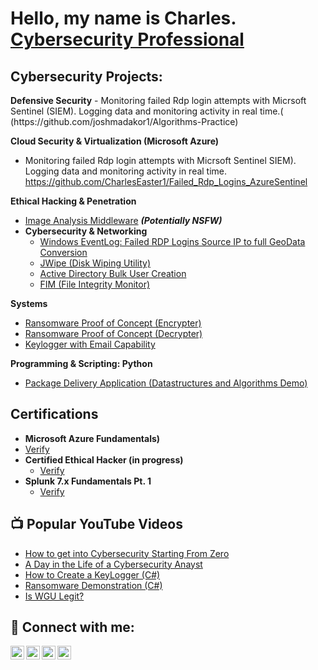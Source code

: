 <h1>Hello, my name is Charles.  <br/><a href="https://github.com/CharlesEaster1"></a><a href="linkedin.com/in/charlesmeaster">Cybersecurity Professional</a>

<h2>Cybersecurity Projects:</h2>
<b>Defensive Security</b>
  - Monitoring failed Rdp login attempts with Micrsoft Sentinel (SIEM). Logging data and monitoring activity in real time.(          (https://github.com/joshmadakor1/Algorithms-Practice)
  
<b>Cloud Security & Virtualization (Microsoft Azure)</b>
  - Monitoring failed Rdp login attempts with Micrsoft Sentinel SIEM). Logging data and monitoring activity in real time.
  https://github.com/CharlesEaster1/Failed_Rdp_Logins_AzureSentinel
  
<b>Ethical Hacking & Penetration</b>
  - [Image Analysis Middleware](https://github.com/joshmadakor1/4chan-Image-Analysis-Middleware-C964) <b><i>(Potentially NSFW)</b></i>
- <b>Cybersecurity & Networking</b>
  - [Windows EventLog: Failed RDP Logins Source IP to full GeoData Conversion](https://github.com/joshmadakor1/Sentinel-Lab)
  - [JWipe (Disk Wiping Utility)](https://github.com/joshmadakor1/Jwipe.PowerShell)
  - [Active Directory Bulk User Creation](https://github.com/joshmadakor1/AD_PS)
  - [FIM (File Integrity Monitor)](https://github.com/joshmadakor1/PowerShell-Integrity-FIM)
  
<b>Systems</b>
  - [Ransomware Proof of Concept (Encrypter)](https://github.com/joshmadakor1/EncrypterPOC)
  - [Ransomware Proof of Concept (Decrypter)](https://github.com/joshmadakor1/DecrypterPOC)
  - [Keylogger with Email Capability](https://github.com/joshmadakor1/Key-Logger-With-Email)
  
<b>Programming & Scripting: Python</b>
  - [Package Delivery Application (Datastructures and Algorithms Demo)](https://github.com/joshmadakor1/Package-Delivery-Pathfinding-Algorithm)
  
<h2>Certifications</h2>
  
  - <b>Microsoft Azure Fundamentals)</b>
  - [Verify](https://github.com/joshmadakor1/Algorithms-Practice)
- <b>Certified Ethical Hacker (in progress)</b>
  - [Verify](https://education.splunk.com/award/completion/22830d48-5c61-3e69-829c-12a33c67a5c9/view-ext)
- <b>Splunk 7.x Fundamentals Pt. 1</b>
  - [Verify](https://education.splunk.com/award/completion/22830d48-5c61-3e69-829c-12a33c67a5c9/view-ext)
<h2>📺 Popular YouTube Videos</h2>

- [How to get into Cybersecurity Starting From Zero](https://www.youtube.com/watch?v=a83ASGn_V_s)
- [A Day in the Life of a Cybersecurity Anayst](https://www.youtube.com/watch?v=uHy3oM7NnoU)
- [How to Create a KeyLogger (C#)](https://www.youtube.com/watch?v=N-L9hklSlNk)
- [Ransomware Demonstration (C#)](https://www.youtube.com/watch?v=OfvdQeh79s0)
- [Is WGU Legit?](https://www.youtube.com/watch?v=E2MwRWxDBkA)

<h2> 🤳 Connect with me:</h2>

[<img align="left" alt="JoshMadakor | YouTube" width="22px" src="https://cdn.jsdelivr.net/npm/simple-icons@v3/icons/youtube.svg" />][youtube]
[<img align="left" alt="JoshMadakor | Twitter" width="22px" src="https://cdn.jsdelivr.net/npm/simple-icons@v3/icons/twitter.svg" />][twitter]
[<img align="left" alt="JoshMadakor | LinkedIn" width="22px" src="https://cdn.jsdelivr.net/npm/simple-icons@v3/icons/linkedin.svg" />][linkedin]
[<img align="left" alt="JoshMadakor | Instagram" width="22px" src="https://cdn.jsdelivr.net/npm/simple-icons@v3/icons/instagram.svg" />][instagram]

[twitter]: https://twitter.com/joshmadakor
[youtube]: https://www.youtube.com/c/joshmadakor
[instagram]: https://www.instagram.com/joshmadakor/
[linkedin]: https://linkedin.com/in/joshmadakor

<!--
**joshmadakor1/joshmadakor1** is a ✨ _special_ ✨ repository because its `README.md` (this file) appears on your GitHub profile.

Here are some ideas to get you started:

- 🔭 I’m currently working on ...
- 🌱 I’m currently learning ...
- 👯 I’m looking to collaborate on ...
- 🤔 I’m looking for help with ...
- 💬 Ask me about ...
- 📫 How to reach me: ...
- 😄 Pronouns: ...
- ⚡ Fun fact: ...
-->
